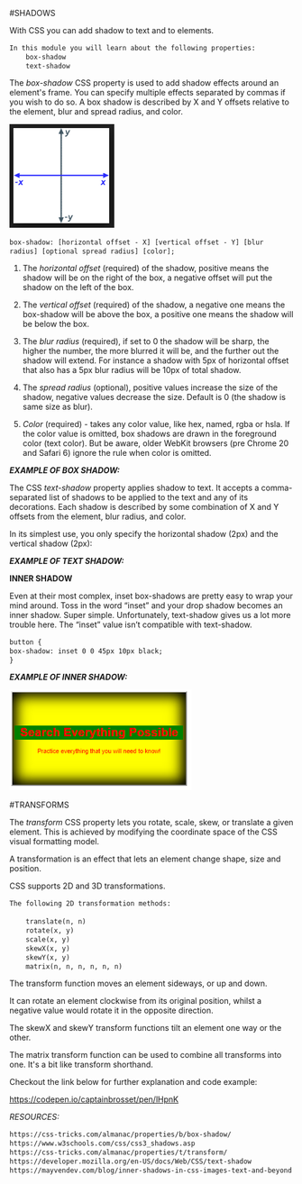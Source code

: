 #SHADOWS

With CSS you can add shadow to text and to elements.

```
In this module you will learn about the following properties:
    box-shadow
    text-shadow
```

The _box-shadow_ CSS property is used to add shadow effects around an element's frame. You can specify multiple effects separated by commas if you wish to do so. A box shadow is described by X and Y offsets relative to the element, blur and spread radius, and color.

![axis](../assets/x_and_yaxis.png)
```
box-shadow: [horizontal offset - X] [vertical offset - Y] [blur radius] [optional spread radius] [color];
```


1. The _horizontal offset_ (required) of the shadow, positive means the shadow will be on the right of the box, a negative offset will put the shadow on the left of the box.

2. The _vertical offset_ (required) of the shadow, a negative one means the box-shadow will be above the box, a positive one means the shadow will be below the box.

3. The _blur radius_ (required), if set to 0 the shadow will be sharp, the higher the number, the more blurred it will be, and the further out the shadow will extend. For instance a shadow with 5px of horizontal offset that also has a 5px blur radius will be 10px of total shadow.

4. The _spread radius_ (optional), positive values increase the size of the shadow, negative values decrease the size. Default is 0 (the shadow is same size as blur).

5. _Color_ (required) - takes any color value, like hex, named, rgba or hsla. If the color value is omitted, box shadows are drawn in the foreground color (text color). But be aware, older WebKit browsers (pre Chrome 20 and Safari 6) ignore the rule when color is omitted.


**_EXAMPLE OF BOX SHADOW:_**



The CSS _text-shadow_ property applies shadow to text. It accepts a comma-separated list of shadows to be applied to the text and any of its decorations. Each shadow is described by some combination of X and Y offsets from the element, blur radius, and color.

In its simplest use, you only specify the horizontal shadow (2px) and the vertical shadow (2px):


**_EXAMPLE OF TEXT SHADOW:_**





**INNER SHADOW**

Even at their most complex, inset box-shadows are pretty easy to wrap your mind around. Toss in the word “inset” and your drop shadow becomes an inner shadow. Super simple. Unfortunately, text-shadow gives us a lot more trouble here. The “inset” value isn’t compatible with text-shadow.

```
button {
box-shadow: inset 0 0 45px 10px black;
}
```

**_EXAMPLE OF INNER SHADOW:_**

![shadows](./Shadassets/InnerShadow.PNG)





#TRANSFORMS

The _transform_ CSS property lets you rotate, scale, skew, or translate a given element. This is achieved by modifying the coordinate space of the CSS visual formatting model.

A transformation is an effect that lets an element change shape, size and position.

CSS supports 2D and 3D transformations.

```
The following 2D transformation methods:

    translate(n, n)
    rotate(x, y)
    scale(x, y)
    skewX(x, y)
    skewY(x, y)
    matrix(n, n, n, n, n, n)
```
The transform function moves an element sideways, or up and down.

It can rotate an element clockwise from its original position, whilst a negative value would rotate it in the opposite direction.

The skewX and skewY transform functions tilt an element one way or the other.

The matrix transform function can be used to combine all transforms into one. It's a bit like transform shorthand.



Checkout the link below for further explanation and code example:

https://codepen.io/captainbrosset/pen/lHpnK








_RESOURCES:_

    https://css-tricks.com/almanac/properties/b/box-shadow/
    https://www.w3schools.com/css/css3_shadows.asp
    https://css-tricks.com/almanac/properties/t/transform/
    https://developer.mozilla.org/en-US/docs/Web/CSS/text-shadow
    https://mayvendev.com/blog/inner-shadows-in-css-images-text-and-beyond
